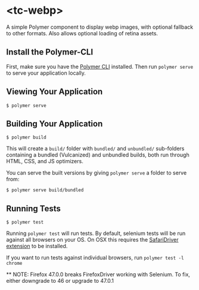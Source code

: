 # \<tc-webp\>

A simple Polymer component to display webp images, with optional fallback to other formats. Also allows optional loading of retina assets.

## Install the Polymer-CLI

First, make sure you have the [Polymer CLI](https://www.npmjs.com/package/polymer-cli) installed. Then run `polymer serve` to serve your application locally.

## Viewing Your Application

```
$ polymer serve
```

## Building Your Application

```
$ polymer build
```

This will create a `build/` folder with `bundled/` and `unbundled/` sub-folders
containing a bundled (Vulcanized) and unbundled builds, both run through HTML,
CSS, and JS optimizers.

You can serve the built versions by giving `polymer serve` a folder to serve
from:

```
$ polymer serve build/bundled
```

## Running Tests

```
$ polymer test
```
Running `polymer test` will run tests. By default, selenium tests will be run against all browsers on your OS. On OSX this requires the
[SafariDriver extension](https://github.com/SeleniumHQ/selenium/wiki/SafariDriver#getting-started) to be installed.

If you want to run tests against individual browsers, run `polymer test -l chrome`

** NOTE: Firefox 47.0.0 breaks FirefoxDriver working with Selenium. To fix, either downgrade to 46 or upgrade to 47.0.1
